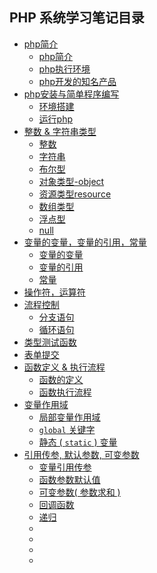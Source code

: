 ## PHP 系统学习笔记目录
- [php简介](NOTE.md#php简介)
    + [php简介](NOTE.md#php简介)
    + [php执行环境](NOTE.md#php执行环境--web服务器)
    + [php开发的知名产品](NOTE.md#php开发的知名产品)
- [php安装与简单程序编写](NOTE.md#php安装与简单程序编写)
    + [环境搭建](NOTE.md#环境搭建)
    + [运行php](NOTE.md#运行php)
- [整数 & 字符串类型](NOTE.md#整数--字符串类型)
    + [整数](NOTE.md#整数)
    + [字符串](NOTE.md#字符串)
    + [布尔型](NOTE.md#布尔型)
    + [对象类型-object](NOTE.md#对象类型-object)
    + [资源类型resource](NOTE.md#资源类型resource)
    + [数组类型](NOTE.md#数组类型)
    + [浮点型](NOTE.md#浮点型)
    + [null](NOTE.md#null)
- [变量的变量，变量的引用，常量](NOTE.md#变量的变量变量的引用常量)
    + [变量的变量](NOTE.md#变量的变量)
    + [变量的引用](NOTE.md#变量的引用)
    + [常量](NOTE.md#常量)
- [操作符，运算符](NOTE.md#操作符运算符)
- [流程控制](NOTE.md#流程控制)
    + [分支语句](NOTE.md#分支语句)
    + [循环语句](NOTE.md#循环语句)
- [类型测试函数](NOTE.md#类型测试函数)
- [表单提交](NOTE.md#表单提交)
- [函数定义 & 执行流程](NOTE.md#函数定义--执行流程)
    + [函数的定义](NOTE.md#函数的定义)
    + [函数执行流程](NOTE.md#函数执行流程)
- [变量作用域](NOTE.md#变量作用域)
    + [局部变量作用域](NOTE.md#局部变量作用域)
    + [`global` 关键字](NOTE.md#global-关键字)
    + [静态 ( `static` ) 变量](NOTE.md#静态--static--变量)
- [引用传参, 默认参数, 可变参数](NOTE.md#引用传参-默认参数-可变参数)
    + [变量引用传参](NOTE.md#变量引用传参)
    + [函数参数默认值](NOTE.md#函数参数默认值)
    + [可变参数( 参数求和 )](NOTE.md#可变参数-参数求和-)
    + [回调函数](NOTE.md#回调函数)
    + [递归](NOTE.md#递归)
    + []()
    + []()
    + []()
    + []()
